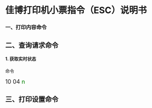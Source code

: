 # 佳博打印机小票指令（ESC）说明书



### 一、打印内容命令





## 二、查询请求命令



#### 1. 获取实时状态

命令

<div style="font-size:18px">
10 04 <font color="green">n</font>    
</div>



## 三、打印设置命令

